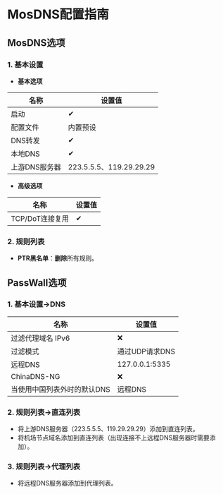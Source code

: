 # MosDNS配置指南

## MosDNS选项

### 1. 基本设置

+ **基本选项**

| 名称 | 设置值 |
| - | - |
| 启动 | ✔ |
| 配置文件 | 内置预设 |
| DNS转发 | ✔ |
| 本地DNS | ✔ |
| 上游DNS服务器 | 223.5.5.5、119.29.29.29 |

+ **高级选项**

| 名称 | 设置值 |
| - | - |
| TCP/DoT连接复用 | ✔ |

### 2. 规则列表

+ **PTR黑名单**：**删除**所有规则。

## PassWall选项

### 1. 基本设置->DNS

| 名称 | 设置值 |
| - | - |
| 过滤代理域名 IPv6 | ❌ |
| 过滤模式 | 通过UDP请求DNS |
| 远程DNS | 127.0.0.1:5335 |
| ChinaDNS-NG | ❌ |
| 当使用中国列表外时的默认DNS | 远程DNS |

### 2. 规则列表->直连列表

+ 将上游DNS服务器（223.5.5.5、119.29.29.29）添加到直连列表。
+ 将机场节点域名添加到直连列表（出现连接不上远程DNS服务器时需要添加）。

### 3. 规则列表->代理列表

+ 将远程DNS服务器添加到代理列表。
